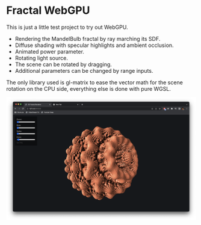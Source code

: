 # Fractal WebGPU

This is just a little test project to try out WebGPU.

- Rendering the MandelBulb fractal by ray marching its SDF.
- Diffuse shading with specular highlights and ambient occlusion.
- Animated power parameter.
- Rotating light source.
- The scene can be rotated by dragging.
- Additional parameters can be changed by range inputs.

The only library used is gl-matrix to ease the vector math for the scene rotation on the CPU side, everything else is done with pure WGSL.

![Screenshot](screenshot.png)
